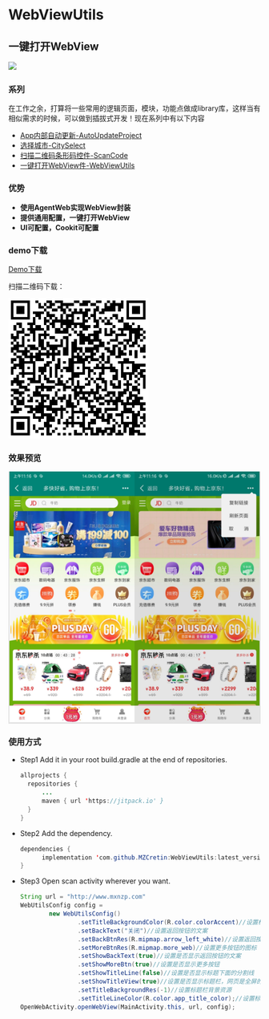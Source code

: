 # **WebViewUtils**

## 一键打开WebView

[![](https://jitpack.io/v/MZCretin/WebViewUtils.svg)](https://jitpack.io/#MZCretin/WebViewUtils)

### 系列

在工作之余，打算将一些常用的逻辑页面，模块，功能点做成library库，这样当有相似需求的时候，可以做到插拔式开发！现在系列中有以下内容

+ [App内部自动更新-AutoUpdateProject](https://github.com/MZCretin/AutoUpdateProject)
+ [选择城市-CitySelect](https://github.com/MZCretin/CitySelect)
+ [扫描二维码条形码控件-ScanCode](https://github.com/MZCretin/CitySeScanCode)
+ [一键打开WebView件-WebViewUtils](https://github.com/MZCretin/WebViewUtils)

### 优势

+ **使用AgentWeb实现WebView封装**
+ **提供通用配置，一键打开WebView**
+ **UI可配置，Cookit可配置**

### demo下载

[Demo下载](https://raw.githubusercontent.com/MZCretin/WebViewUtils/master/pic/demo.apk)

扫描二维码下载：

<img src="./pic/erweima.png"/>

### 效果预览

<div style="background:#e3e3e3; color:#FFF" align=center ><img width="250" height="500" src="./pic/111.jpg"/><img width="250" height="500" src="./pic/222.jpg"/></div>

### 使用方式

+ Step1 Add it in your root build.gradle at the end of repositories.

  ```java
  allprojects {
  	repositories {
  		...
  		maven { url 'https://jitpack.io' }
  	}
  }
  ```

+ Step2 Add the dependency.

  ```java
  dependencies {
  		implementation 'com.github.MZCretin:WebViewUtils:latest_version'
  }
  ```

+ Step3 Open scan activity wherever you want.
  ```java
  String url = "http://www.mxnzp.com"
  WebUtilsConfig config =
          new WebUtilsConfig()
                  .setTitleBackgroundColor(R.color.colorAccent)//设置标题栏背景色
                  .setBackText("关闭")//设置返回按钮的文案
                  .setBackBtnRes(R.mipmap.arrow_left_white)//设置返回按钮的图标
                  .setMoreBtnRes(R.mipmap.more_web)//设置更多按钮的图标
                  .setShowBackText(true)//设置是否显示返回按钮的文案
                  .setShowMoreBtn(true)//设置是否显示更多按钮
                  .setShowTitleLine(false)//设置是否显示标题下面的分割线
                  .setShowTitleView(true)//设置是否显示标题栏，网页是全屏的时候可以选择隐藏标题栏
                  .setTitleBackgroundRes(-1)//设置标题栏背景资源
                  .setTitleLineColor(R.color.app_title_color);//设置标题栏下面的分割线的颜色
  OpenWebActivity.openWebView(MainActivity.this, url, config);
  ```